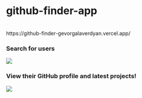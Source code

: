 # github-finder-app
<br/>
https://github-finder-gevorgalaverdyan.vercel.app/
<br/>
<h3> Search for users </h3>
<img src="https://user-images.githubusercontent.com/57418717/198742367-a4aeb40a-2226-49dc-92d2-d6e36c6f27f7.png"/>
<br/>
<h3> View their GitHub profile and latest projects! </h3>
<img src="https://user-images.githubusercontent.com/57418717/198742375-65aaca47-c019-4b0f-b901-5d77a7c404e5.png"/>
